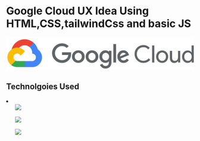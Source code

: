 <h1>Google Cloud UX Idea Using HTML,CSS,tailwindCss and basic JS </h1>

<img src = "img/google_cloud-icon.svg">

<h2>Technolgoies Used </h2>

<li>
  <ul><img src = "https://upload.wikimedia.org/wikipedia/commons/thumb/6/61/HTML5_logo_and_wordmark.svg/2048px-HTML5_logo_and_wordmark.svg.png" width="200px"></ul>
  <ul><img src = "https://upload.wikimedia.org/wikipedia/commons/thumb/d/d5/CSS3_logo_and_wordmark.svg/1200px-CSS3_logo_and_wordmark.svg.png"></ul>
  <ul><img src = "https://upload.wikimedia.org/wikipedia/commons/d/d5/Tailwind_CSS_Logo.svg"></ul>
